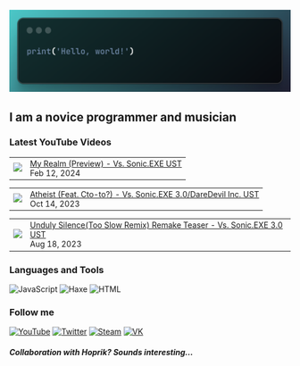 [![Header](https://github.com/Nyan33/Nyan33/blob/main/assets/header.png)](https://www.youtube.com/channel/UCV-am5JX65zCBZZCsX4Fm2w)

## I am a novice programmer and musician

### Latest YouTube Videos
<!-- BLOG-POST-LIST:START --><table><tr><td><a href="https://www.youtube.com/watch?v=YOrY-8uryCU"><img width="140px" src="https://i.ytimg.com/vi/YOrY-8uryCU/mqdefault.jpg"></a></td>
<td><a href="https://www.youtube.com/watch?v=YOrY-8uryCU">My Realm &lpar;Preview&rpar; - Vs. Sonic.EXE UST</a><br/>Feb 12, 2024</td></tr></table>
<table><tr><td><a href="https://www.youtube.com/watch?v=1xhAwkBXzGA"><img width="140px" src="https://i.ytimg.com/vi/1xhAwkBXzGA/mqdefault.jpg"></a></td>
<td><a href="https://www.youtube.com/watch?v=1xhAwkBXzGA">Atheist &lpar;Feat. Cto-to?&rpar; - Vs. Sonic.EXE 3.0/DareDevil Inc. UST</a><br/>Oct 14, 2023</td></tr></table>
<table><tr><td><a href="https://www.youtube.com/watch?v=3BSdSIGSl7M"><img width="140px" src="https://i.ytimg.com/vi/3BSdSIGSl7M/mqdefault.jpg"></a></td>
<td><a href="https://www.youtube.com/watch?v=3BSdSIGSl7M">Unduly Silence&lpar;Too Slow Remix&rpar; Remake Teaser - Vs. Sonic.EXE 3.0 UST</a><br/>Aug 18, 2023</td></tr></table>
<!-- BLOG-POST-LIST:END -->

### Languages and Tools
![JavaScript](https://img.shields.io/badge/-JavaScript-0B1216?style=for-the-badge&logo=JavaScript)
![Haxe](https://img.shields.io/badge/-Haxe-0B1216?style=for-the-badge&logo=Haxe)
![HTML](https://img.shields.io/badge/-HTML-0B1216?style=for-the-badge&logo=HTML5)

### Follow me
[![YouTube](https://img.shields.io/badge/-YouTube-0B1216?style=for-the-badge&logo=YouTube&logoColor=FF0038)](https://www.youtube.com/channel/UCV-am5JX65zCBZZCsX4Fm2w)
[![Twitter](https://img.shields.io/badge/-Twitter-0B1216?style=for-the-badge&logo=Twitter)](https://twitter.com/NyanBunBun1)
[![Steam](https://img.shields.io/badge/-Steam-0B1216?style=for-the-badge&logo=Steam)](https://steamcommunity.com/id/nyanbun/)
[![VK](https://img.shields.io/badge/-Vkontakte-0B1216?style=for-the-badge&logo=Vk&logoColor=1195F5)](https://vk.com/nyanbus)

##### Collaboration with Hoprik? Sounds interesting...